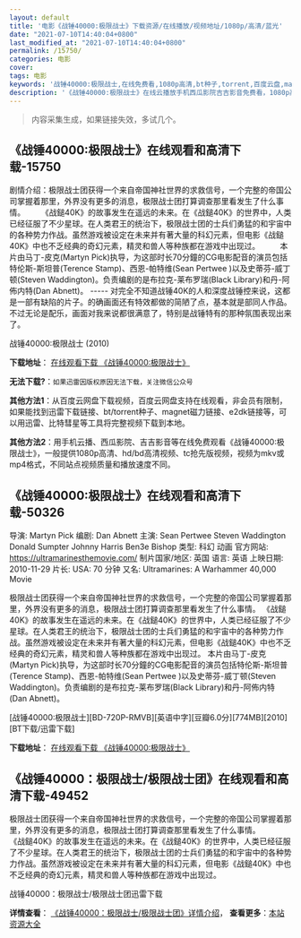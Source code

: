 ```yaml
---
layout: default
title: '电影《战锤40000:极限战士》下载资源/在线播放/视频地址/1080p/高清/蓝光'
date: "2021-07-10T14:40:04+0800"
last_modified_at: "2021-07-10T14:40:04+0800"
permalink: /15750/
categories: 电影
cover:
tags: 电影
keywords: '战锤40000:极限战士,在线免费看,1080p高清,bt种子,torrent,百度云盘,magnet,磁力链,迅雷下载资源'
description: '《战锤40000:极限战士》在线云播放手机西瓜影院吉吉影音免费看，1080p高清bd/hd未删减完整版和tc抢先枪版，mkv/mp4格式，附带bt/torrent种子、magnet/磁力链、百度云盘、网盘资源迅雷下载链接'
---
```


>内容采集生成，如果链接失效，多试几个。


## 《战锤40000:极限战士》在线观看和高清下载-15750

剧情介绍：极限战士团获得一个来自帝国神社世界的求救信号，一个完整的帝国公司掌握着那里，外界没有更多的消息，极限战士团打算调查那里看发生了什么事情。  　　《战鎚40K》的故事发生在遥远的未来。在《战鎚40K》的世界中，人类已经征服了不少星球。在人类君王的统治下，极限战士团的士兵们勇猛的和宇宙中的各种势力作战。虽然游戏被设定在未来并有著大量的科幻元素，但电影《战鎚40K》中也不乏经典的奇幻元素，精灵和兽人等种族都在游戏中出现过。  　　本片由马丁-皮克(Martyn Pick)执导，为这部时长70分鐘的CG电影配音的演员包括特伦斯-斯坦普(Terence Stamp)、西恩-帕特维(Sean Pertwee )以及史蒂芬-威丁顿(Steven Waddington)。负责编剧的是布拉克-莱布罗瑞(Black Library)和丹-阿佈内特(Dan Abnett)。 ----- 对完全不知道战锤40K的人和深度战锤控来说，这都是一部有缺陷的片子。的确画面还有特效都做的简陋了点，基本就是部同人作品。不过无论是配乐，画面对我来说都很满意了，特别是战锤特有的那种氛围表现出来了。


战锤40000:极限战士 (2010)

**下载地址**： [在线观看下载 《战锤40000:极限战士》](https://www.btbtdy.me/btdy/dy4449.html) 


**无法下载?**：`如果迅雷因版权原因无法下载，关注微信公众号 `

**其他方法1**：从百度云网盘下载视频，百度云网盘支持在线观看，非会员有限制，如果能找到迅雷下载链接、bt/torrent种子、magnet磁力链接、e2dk链接等，可以用迅雷、比特彗星等工具将完整视频下载到本地。

**其他方法2**：用手机云播、西瓜影院、吉吉影音等在线免费观看《战锤40000:极限战士》，一般提供1080p高清、hd/bd高清视频、tc抢先版视频，视频为mkv或mp4格式，不同站点视频质量和播放速度不同。


## 《战锤40000:极限战士》在线观看和高清下载-50326

导演: Martyn Pick 编剧: Dan Abnett 主演: Sean Pertwee Steven Waddington Donald Sumpter Johnny Harris Ben3e Bishop 类型: 科幻 动画 官方网站: https://ultramarinesthemovie.com/ 制片国家/地区: 英国 语言: 英语 上映日期: 2010-11-29 片长: USA: 70 分钟 又名: Ultramarines: A Warhammer 40,000 Movie

极限战士团获得一个来自帝国神社世界的求救信号，一个完整的帝国公司掌握着那里，外界没有更多的消息，极限战士团打算调查那里看发生了什么事情。 《战鎚40K》的故事发生在遥远的未来。在《战鎚40K》的世界中，人类已经征服了不少星球。在人类君王的统治下，极限战士团的士兵们勇猛的和宇宙中的各种势力作战。虽然游戏被设定在未来并有著大量的科幻元素，但电影《战鎚40K》中也不乏经典的奇幻元素，精灵和兽人等种族都在游戏中出现过。 本片由马丁-皮克(Martyn Pick)执导，为这部时长70分鐘的CG电影配音的演员包括特伦斯-斯坦普(Terence Stamp)、西恩-帕特维(Sean Pertwee )以及史蒂芬-威丁顿(Steven Waddington)。负责编剧的是布拉克-莱布罗瑞(Black Library)和丹-阿佈内特(Dan Abnett)。


[战锤40000:极限战士][BD-720P-RMVB][英语中字][豆瓣6.0分][774MB][2010][BT下载/迅雷下载]

**下载地址**： [在线观看下载 《战锤40000:极限战士》](https://www.btdx8.com/torrent/ultramarines_2010.html) 


## 《战锤40000：极限战士/极限战士团》在线观看和高清下载-49452

极限战士团获得一个来自帝国神社世界的求救信号，一个完整的帝国公司掌握着那里，外界没有更多的消息，极限战士团打算调查那里看发生了什么事情。<br />《战鎚40K》的故事发生在遥远的未来。在《战鎚40K》的世界中，人类已经征服了不少星球。在人类君王的统治下，极限战士团的士兵们勇猛的和宇宙中的各种势力作战。虽然游戏被设定在未来并有著大量的科幻元素，但电影《战鎚40K》中也不乏经典的奇幻元素，精灵和兽人等种族都在游戏中出现过。


战锤40000：极限战士/极限战士团迅雷下载

**详情查看**： [《战锤40000：极限战士/极限战士团》详情介绍](/movie/49452/)， **查看更多**：[本站资源大全](/movie/t/all/)

